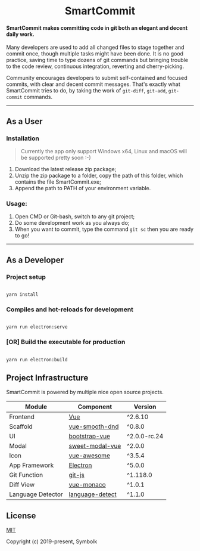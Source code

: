 # <center>SmartCommit</center>

#### SmartCommit makes committing code in git both an elegant and decent daily work.

Many developers are used to add all changed files to stage together and commit once, though multiple tasks might have been done. It is no good practice, saving time to type dozens of git commands but bringing trouble to the code review, continuous integration, reverting and cherry-picking. 

Community encourages developers to submit self-contained and focused commits, with clear and decent commit messages. That's exactly what SmartCommit tries to do, by taking the work of `git-diff`, `git-add`, `git-commit` commands. 

---
## As a User

### Installation

> Currently the app only support Windows x64, Linux and macOS will be supported pretty soon :-)

1. Download the latest release zip package;
2. Unzip the zip package to a folder, copy the path of this folder, which contains the file SmartCommit.exe;
3. Append the path to PATH of your environment variable.

### Usage:

1. Open CMD or Git-bash, switch to any git project;
2. Do some development work as you always do;
3. When you want to commit, type the command `git sc` then you are ready to go!

---

## As a Developer

### Project setup

```

yarn install

```

### Compiles and hot-reloads for development

```

yarn run electron:serve

```

### [OR] Build the executable for production

```

yarn run electron:build

```

## Project Infrastructure

SmartCommit is powered by multiple nice open source projects.

| Module       | Component              | Version |
| ------------ | --------------------- | -------------------- |
| Frontend| [Vue] | ^2.6.10 |
| Scaffold| [vue-smooth-dnd] | ^0.8.0 |
| UI | [bootstrap-vue] | ^2.0.0-rc.24 |
| Modal | [sweet-modal-vue] | ^2.0.0 |
| Icon | [vue-awesome] | ^3.5.4 |
| App Framework| [Electron] | ^5.0.0 |
| Git Function | [git-js] | ^1.118.0 |
| Diff View | [vue-monaco] | ^1.0.1|
| Language Detector | [language-detect] | ^1.1.0 |

[Vue]: https://github.com/vuejs/vue
[bootstrap-vue]: https://github.com/bootstrap-vue/bootstrap-vue
[Electron]: https://github.com/electron/electron
[vue-monaco]: https://github.com/egoist/vue-monaco
[language-detect]: https://github.com/blakeembrey/node-language-detect
[sweet-modal-vue]: https://github.com/adeptoas/sweet-modal-vue
[vue-awesome]: https://github.com/Justineo/vue-awesome
[vue-smooth-dnd]: https://github.com/kutlugsahin/vue-smooth-dnd
[git-js]: https://github.com/steveukx/git-js

## License

[MIT](http://opensource.org/licenses/MIT)

Copyright (c) 2019-present, Symbolk
